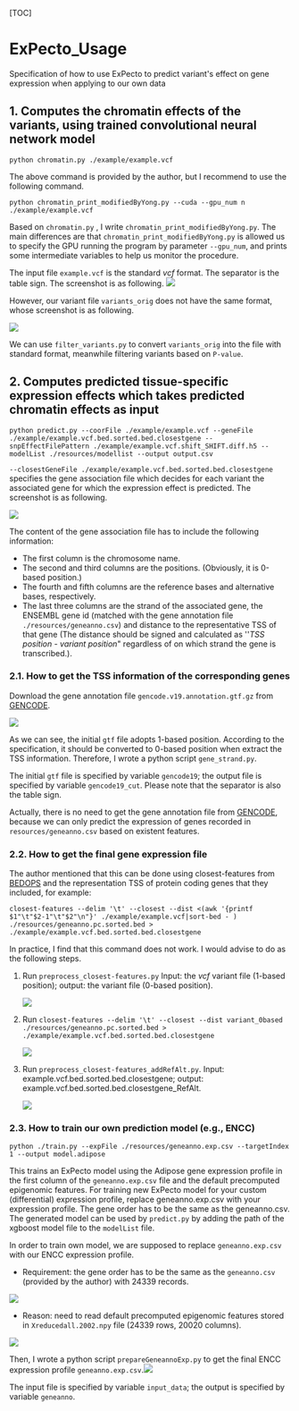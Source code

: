 [TOC]

# ExPecto_Usage

Specification of how to use ExPecto to predict variant's effect on gene expression when applying to our own data

## 1. Computes the chromatin effects of the variants, using trained convolutional neural network model
```
python chromatin.py ./example/example.vcf
```
The above command is provided by the author, but I recommend to use the following command.

```
python chromatin_print_modifiedByYong.py --cuda --gpu_num n ./example/example.vcf
```

Based on `chromatin.py` , I write `chromatin_print_modifiedByYong.py`. The main differences are that `chromatin_print_modifiedByYong.py` is allowed us to specify the GPU running the program by parameter `--gpu_num`, and prints some intermediate variables to help us monitor the procedure.

The input file `example.vcf` is the standard *vcf* format. The separator is the table sign. The screenshot is as following.
![](Pictures/example_vcf.png)

However, our variant file `variants_orig` does not have the same format, whose screenshot is as following.

![](Pictures/variants_orig.png)

We can use `filter_variants.py` to convert `variants_orig` into the file with standard format, meanwhile filtering variants based on `P-value`.

## 2. Computes predicted tissue-specific expression effects which takes predicted chromatin effects as input
```
python predict.py --coorFile ./example/example.vcf --geneFile ./example/example.vcf.bed.sorted.bed.closestgene --snpEffectFilePattern ./example/example.vcf.shift_SHIFT.diff.h5 --modelList ./resources/modellist --output output.csv
```
`--closestGeneFile ./example/example.vcf.bed.sorted.bed.closestgene` specifies the gene association file which decides for each variant the associated gene for which the expression effect is predicted. The screenshot is as following.

![](Pictures/example.vcf.bed.sorted.bed.closestgene.png)

The content of the gene association file has to include the following information:

- The first column is the chromosome name.
- The second and third columns are the positions. (Obviously, it is 0-based position.)
- The fourth and fifth columns are the reference bases and alternative bases, respectively.
- The last three columns are the strand of the associated gene, the ENSEMBL gene id (matched with the gene annotation file `./resources/geneanno.csv`) and distance to the representative TSS of that gene (The distance should be signed and calculated as ''*TSS position* - *variant position*" regardless of on which strand the gene is transcribed.).

### 2.1. How to get the TSS information of the corresponding genes

Download the gene annotation file `gencode.v19.annotation.gtf.gz` from [GENCODE](https://www.gencodegenes.org/human/release_19.html).

![](Pictures/gencode.png)

As we can see, the initial `gtf` file adopts 1-based position. According to the specification, it should be converted to 0-based position when extract the TSS information. Therefore, I wrote a python script `gene_strand.py`.

The initial `gtf` file is specified by variable `gencode19`; the output file is specified by variable `gencode19_cut`. Please note that the separator is also the table sign.

Actually, there is no need to get  the gene annotation file from [GENCODE](https://www.gencodegenes.org/human/release_19.html), because we can only predict the expression of genes recorded in `resources/geneanno.csv` based on existent features.

### 2.2. How to get the final gene expression file

The author mentioned that this can be done using closest-features from [BEDOPS](https://bedops.readthedocs.io/en/latest/) and the representation TSS of protein coding genes that they included, for example:

```
closest-features --delim '\t' --closest --dist <(awk '{printf $1"\t"$2-1"\t"$2"\n"}' ./example/example.vcf|sort-bed - ) ./resources/geneanno.pc.sorted.bed > ./example/example.vcf.bed.sorted.bed.closestgene
```

In practice, I find that this command does not work. I would advise to do as the following steps.

1. Run `preprocess_closest-features.py`  Input: the *vcf* variant file (1-based position); output: the variant file (0-based position).

   ![](Pictures/preprocess_closest-features.png)

2. Run `closest-features --delim '\t' --closest --dist variant_0based ./resources/geneanno.pc.sorted.bed > ./example/example.vcf.bed.sorted.bed.closestgene `

   ![](Pictures/closest-features.png)

3. Run `preprocess_closest-features_addRefAlt.py`. Input: example.vcf.bed.sorted.bed.closestgene; output: example.vcf.bed.sorted.bed.closestgene_RefAlt.

   ![](Pictures/preprocess_closest-features_addRefAlt.png)

### 2.3. How to train our own prediction model (e.g., ENCC)

```
python ./train.py --expFile ./resources/geneanno.exp.csv --targetIndex 1 --output model.adipose
```

This trains an ExPecto model using the Adipose gene expression profile in the first column of the `geneanno.exp.csv` file and the default precomputed epigenomic features. For training new ExPecto model for your custom (differential) expression profile, replace geneanno.exp.csv with your expression profile. The gene order has to be the same as the geneanno.csv. The generated model can be used by `predict.py` by adding the path of the xgboost model file to the `modelList` file.

In order to train own model, we are supposed to replace `geneanno.exp.csv` with our ENCC expression profile. 

- Requirement: the gene order has to be the same as the `geneanno.csv` (provided by the author) with 24339 records.

![](Pictures/geneanno_csv.png)

- Reason: need to read default precomputed epigenomic features stored in `Xreducedall.2002.npy` file
  (24339 rows, 20020 columns).

![](Pictures/Xreducedall.2002.npy.png)

Then, I wrote a python script `prepareGeneannoExp.py` to get the final ENCC expression profile `geneanno.exp.csv`.![](Pictures/ENCC_expression_profile.png)

The input file is specified by variable `input_data`; the output is specified by variable `geneanno`.